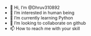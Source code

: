 - 👋 Hi, I’m @Dhruv310892
- 👀 I’m interested in human being
- 🌱 I’m currently learning Python
- 💞️ I’m looking to collaborate on github
- 📫 How to reach me with your skill

<!---
Dhruv310892/Dhruv310892 is a ✨ special ✨ repository because its `README.md` (this file) appears on your GitHub profile.
You can click the Preview link to take a look at your changes.
--->
